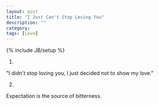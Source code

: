 ```yaml
---
layout: post
title: "I Just Can't Stop Loving You"
description: ""
category: 
tags: [Love]
---
```

{% include JB/setup %}

1.  
"I didn't stop loving you, I just decided not to show my love."

2.  
Expectation is the source of bitterness.
